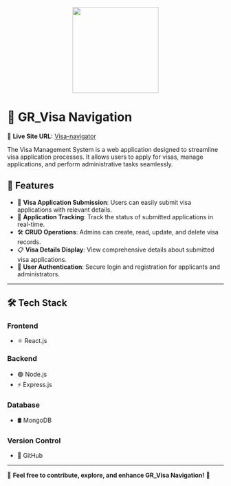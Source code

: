 
<!-- GR_Visa Navigation - Visa Management System -->

<div align="center">
  <img height="200" src="https://i.ibb.co.com/yFD5Kfyd/Screenshot-2025-02-05-174146.png"  />
</div>

<h1>🛂 GR_Visa Navigation</h1>
<p>
  🔗 <strong>Live Site URL:</strong> 
  <a href="https://visa-navigator-60772.web.app/" target="_blank">Visa-navigator</a>
</p>

<p>
  The Visa Management System is a web application designed to streamline visa application processes. 
  It allows users to apply for visas, manage applications, and perform administrative tasks seamlessly.
</p>

<h2>🚀 Features</h2>

<ul>
  <li>📄 <strong>Visa Application Submission</strong>: Users can easily submit visa applications with relevant details.</li>
  <li>📡 <strong>Application Tracking</strong>: Track the status of submitted applications in real-time.</li>
  <li>🛠️ <strong>CRUD Operations</strong>: Admins can create, read, update, and delete visa records.</li>
  <li>📋 <strong>Visa Details Display</strong>: View comprehensive details about submitted visa applications.</li>
  <li>🔐 <strong>User Authentication</strong>: Secure login and registration for applicants and administrators.</li>
</ul>

<hr>

<h2>🛠️ Tech Stack</h2>

<h3>Frontend</h3>
<ul>
  <li>⚛️ React.js</li>
</ul>

<h3>Backend</h3>
<ul>
  <li>🟢 Node.js</li>
  <li>⚡ Express.js</li>
</ul>

<h3>Database</h3>
<ul>
  <li>🛢️ MongoDB</li>
</ul>

<h3>Version Control</h3>
<ul>
  <li>🐙 GitHub</li>
</ul>

<hr>

<p>📌 <strong>Feel free to contribute, explore, and enhance GR_Visa Navigation!</strong> 🎉</p>
